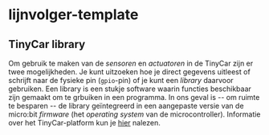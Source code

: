 # lijnvolger-template

## TinyCar library
Om gebruik te maken van de _sensoren_ en _actuatoren_ in de TinyCar zijn er twee mogelijkheden. Je kunt uitzoeken hoe je direct gegevens uitleest of schrijft naar de fysieke pin (`gpio`-pin) of je kunt een _library_ daarvoor gebruiken. Een library is een stukje software waarin functies beschikbaar zijn gemaakt om te grbuiken in een programma. In ons geval is -- om ruimte te besparen -- de library geïntegreerd in een aangepaste versie van de micro:bit _firmware_ (het _operating system_ van de microcontroller). Informatie over het TinyCar-platform kun je [hier](http://www.yahboom.net/study/Tiny:bit) nalezen.

